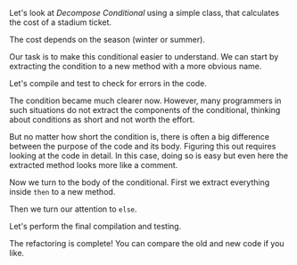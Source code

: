 Let's look at <i>Decompose Conditional</i> using a simple class, that calculates the cost of a stadium ticket.

The cost depends on the season (winter or summer).

Our task is to make this conditional easier to understand. We can start by extracting the condition to a new method with a more obvious name.

Let's compile and test to check for errors in the code.

The condition became much clearer now. However, many programmers in such situations do not extract the components of the conditional, thinking about conditions as short and not worth the effort.

But no matter how short the condition is, there is often a big difference between the purpose of the code and its body. Figuring this out requires looking at the code in detail. In this case, doing so is easy but even here the extracted method looks more like a comment.

Now we turn to the body of the conditional. First we extract everything inside <code>then</code> to a new method.

Then we turn our attention to <code>else</code>.

Let's perform the final compilation and testing.

The refactoring is complete! You can compare the old and new code if you like.